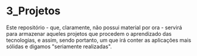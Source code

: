 # 3_Projetos
Este repositório - que, claramente, não possui material por ora - servirá para armazenar aqueles projetos que procedem o aprendizado das tecnologias, e assim, sendo portanto, um que irá conter as aplicações mais sólidas e digamos "seriamente realizadas".
